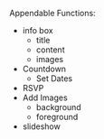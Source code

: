 Appendable Functions:
  - info box
    - title
    - content
    - images
  - Countdown
    - Set Dates
  - RSVP
  - Add Images
    - background
    - foreground
  - slideshow